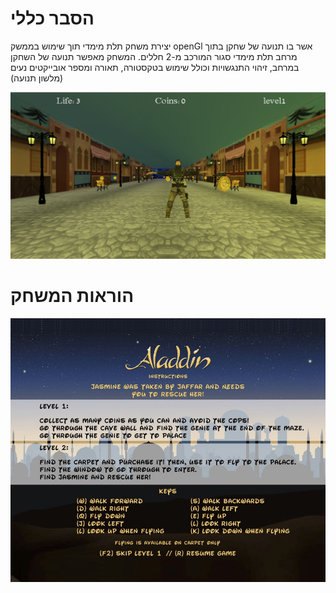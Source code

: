 # הסבר כללי
יצירת משחק תלת מימדי תוך שימוש בממשק openGl אשר בו תנועה של שחקן בתוך מרחב תלת מימדי סגור המורכב מ-2 חללים. המשחק מאפשר תנועה של השחקן במרחב, זיהוי התנגשויות וכולל שימוש בטקסטורה, תאורה ומספר אובייקטים נעים (מלשון תנועה)

![alt text](https://github.com/dekelyosef/computer-graphics-project---3DGame/blob/main/resources/openScreen.png)

# הוראות המשחק
![alt text](https://github.com/dekelyosef/computer-graphics-project---3DGame/blob/main/resources/textures/instructionsMenu.jpg)

